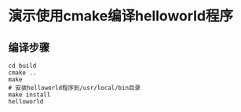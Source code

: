 # 演示使用cmake编译helloworld程序

## 编译步骤

```
cd build
cmake ..
make
# 安装helloworld程序到/usr/local/bin目录
make install
helloworld
```
